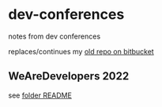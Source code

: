 # dev-conferences
notes from dev conferences

replaces/continues my [old repo on bitbucket](https://bitbucket.org/str/dev-notes/src/master/)

## WeAreDevelopers 2022

see [folder README](./2022-we-are-developers-berlin/README.md)
